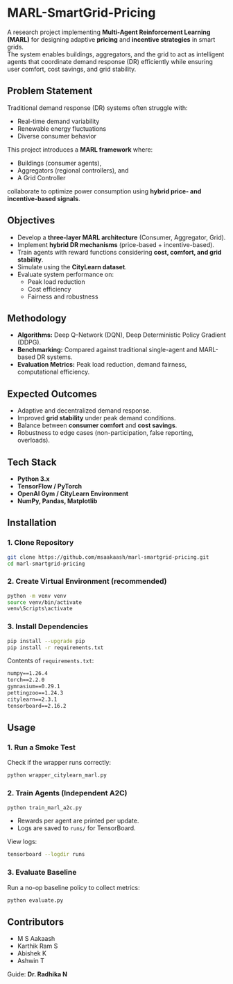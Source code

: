 # MARL-SmartGrid-Pricing

A research project implementing **Multi-Agent Reinforcement Learning (MARL)** for designing adaptive **pricing** and **incentive strategies** in smart grids.  
The system enables buildings, aggregators, and the grid to act as intelligent agents that coordinate demand response (DR) efficiently while ensuring user comfort, cost savings, and grid stability.

## Problem Statement
Traditional demand response (DR) systems often struggle with:
- Real-time demand variability
- Renewable energy fluctuations
- Diverse consumer behavior  

This project introduces a **MARL framework** where:
- Buildings (consumer agents),  
- Aggregators (regional controllers), and  
- A Grid Controller  

collaborate to optimize power consumption using **hybrid price- and incentive-based signals**.


## Objectives
- Develop a **three-layer MARL architecture** (Consumer, Aggregator, Grid).  
- Implement **hybrid DR mechanisms** (price-based + incentive-based).  
- Train agents with reward functions considering **cost, comfort, and grid stability**.  
- Simulate using the **CityLearn dataset**.  
- Evaluate system performance on:
  - Peak load reduction  
  - Cost efficiency  
  - Fairness and robustness  


## Methodology
- **Algorithms:** Deep Q-Network (DQN), Deep Deterministic Policy Gradient (DDPG).  
- **Benchmarking:** Compared against traditional single-agent and MARL-based DR systems.  
- **Evaluation Metrics:** Peak load reduction, demand fairness, computational efficiency.  

## Expected Outcomes
- Adaptive and decentralized demand response.  
- Improved **grid stability** under peak demand conditions.  
- Balance between **consumer comfort** and **cost savings**.  
- Robustness to edge cases (non-participation, false reporting, overloads).  


## Tech Stack
- **Python 3.x**
- **TensorFlow / PyTorch**
- **OpenAI Gym / CityLearn Environment**
- **NumPy, Pandas, Matplotlib**



## Installation

### 1. Clone Repository
```bash
git clone https://github.com/msaakaash/marl-smartgrid-pricing.git
cd marl-smartgrid-pricing
```

### 2. Create Virtual Environment (recommended)
```bash
python -m venv venv
source venv/bin/activate     
venv\Scripts\activate       
```

### 3. Install Dependencies
```bash
pip install --upgrade pip
pip install -r requirements.txt
```

Contents of `requirements.txt`:
```txt
numpy==1.26.4
torch==2.2.0
gymnasium==0.29.1
pettingzoo==1.24.3
citylearn==2.3.1
tensorboard==2.16.2
```

## Usage

### 1. Run a Smoke Test
Check if the wrapper runs correctly:
```bash
python wrapper_citylearn_marl.py
```

### 2. Train Agents (Independent A2C)
```bash
python train_marl_a2c.py
```
- Rewards per agent are printed per update.  
- Logs are saved to `runs/` for TensorBoard.

View logs:
```bash
tensorboard --logdir runs
```

### 3. Evaluate Baseline
Run a no-op baseline policy to collect metrics:
```bash
python evaluate.py
```


## Contributors
- M S Aakaash  
- Karthik Ram S  
- Abishek K  
- Ashwin T  

Guide: **Dr. Radhika N**

